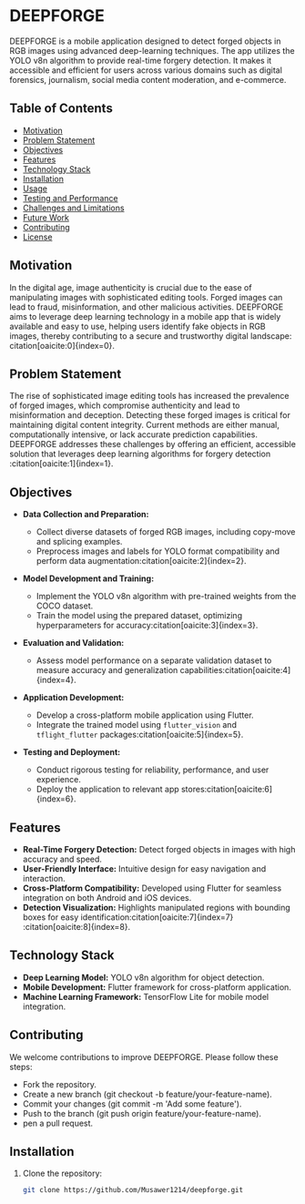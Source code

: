 # DEEPFORGE

DEEPFORGE is a mobile application designed to detect forged objects in RGB images using advanced deep-learning techniques. The app utilizes the YOLO v8n algorithm to provide real-time forgery detection. It makes it accessible and efficient for users across various domains such as digital forensics, journalism, social media content moderation, and e-commerce.

## Table of Contents

- [Motivation](#motivation)
- [Problem Statement](#problem-statement)
- [Objectives](#objectives)
- [Features](#features)
- [Technology Stack](#technology-stack)
- [Installation](#installation)
- [Usage](#usage)
- [Testing and Performance](#testing-and-performance)
- [Challenges and Limitations](#challenges-and-limitations)
- [Future Work](#future-work)
- [Contributing](#contributing)
- [License](#license)

## Motivation

In the digital age, image authenticity is crucial due to the ease of manipulating images with sophisticated editing tools. Forged images can lead to fraud, misinformation, and other malicious activities. DEEPFORGE aims to leverage deep learning technology in a mobile app that is widely available and easy to use, helping users identify fake objects in RGB images, thereby contributing to a secure and trustworthy digital landscape&#8203;: citation[oaicite:0]{index=0}.

## Problem Statement

The rise of sophisticated image editing tools has increased the prevalence of forged images, which compromise authenticity and lead to misinformation and deception. Detecting these forged images is critical for maintaining digital content integrity. Current methods are either manual, computationally intensive, or lack accurate prediction capabilities. DEEPFORGE addresses these challenges by offering an efficient, accessible solution that leverages deep learning algorithms for forgery detection&#8203;:citation[oaicite:1]{index=1}.

## Objectives

- **Data Collection and Preparation:**
  - Collect diverse datasets of forged RGB images, including copy-move and splicing examples.
  - Preprocess images and labels for YOLO format compatibility and perform data augmentation&#8203;:citation[oaicite:2]{index=2}.

- **Model Development and Training:**
  - Implement the YOLO v8n algorithm with pre-trained weights from the COCO dataset.
  - Train the model using the prepared dataset, optimizing hyperparameters for accuracy&#8203;:citation[oaicite:3]{index=3}.

- **Evaluation and Validation:**
  - Assess model performance on a separate validation dataset to measure accuracy and generalization capabilities&#8203;:citation[oaicite:4]{index=4}.

- **Application Development:**
  - Develop a cross-platform mobile application using Flutter.
  - Integrate the trained model using `flutter_vision` and `tflight_flutter` packages&#8203;:citation[oaicite:5]{index=5}.

- **Testing and Deployment:**
  - Conduct rigorous testing for reliability, performance, and user experience.
  - Deploy the application to relevant app stores&#8203;:citation[oaicite:6]{index=6}.

## Features

- **Real-Time Forgery Detection:** Detect forged objects in images with high accuracy and speed.
- **User-Friendly Interface:** Intuitive design for easy navigation and interaction.
- **Cross-Platform Compatibility:** Developed using Flutter for seamless integration on both Android and iOS devices.
- **Detection Visualization:** Highlights manipulated regions with bounding boxes for easy identification&#8203;:citation[oaicite:7]{index=7}&#8203;:citation[oaicite:8]{index=8}.

## Technology Stack

- **Deep Learning Model:** YOLO v8n algorithm for object detection.
- **Mobile Development:** Flutter framework for cross-platform application.
- **Machine Learning Framework:** TensorFlow Lite for mobile model integration.

## Contributing
We welcome contributions to improve DEEPFORGE. Please follow these steps:

- Fork the repository.
- Create a new branch (git checkout -b feature/your-feature-name).
- Commit your changes (git commit -m 'Add some feature').
- Push to the branch (git push origin feature/your-feature-name).
- pen a pull request.

## Installation

1. Clone the repository:
   ```bash
   git clone https://github.com/Musawer1214/deepforge.git
